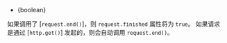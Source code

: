 <!-- YAML
added: v0.0.1
-->

* {boolean}

如果调用了 [`request.end()`]，则 `request.finished` 属性将为 `true`。 
如果请求是通过 [`http.get()`] 发起的，则会自动调用 `request.end()`。


